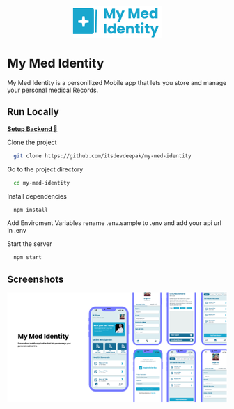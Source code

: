 <div align="center">
  <img src=".github/images/logo.png" />
</div>

# My Med Identity

My Med Identity is a personilized Mobile app that lets you store and manage your personal medical Records.



## Run Locally

[**Setup Backend 🔗**](https://github.com/itsdevdeepak/my-med-identity-backend)
<br>

Clone the project

```bash
  git clone https://github.com/itsdevdeepak/my-med-identity
```

Go to the project directory

```bash
  cd my-med-identity
```

Install dependencies

```bash
  npm install
```

Add Enviroment Variables
rename .env.sample to .env and add your api url in .env

Start the server

```bash
  npm start
```

## Screenshots

![App Screenshot](.github/images/screenshot.png)
